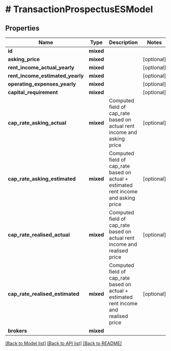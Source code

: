 # # TransactionProspectusESModel

## Properties

Name | Type | Description | Notes
------------ | ------------- | ------------- | -------------
**id** | **mixed** |  |
**asking_price** | **mixed** |  | [optional]
**rent_income_actual_yearly** | **mixed** |  | [optional]
**rent_income_estimated_yearly** | **mixed** |  | [optional]
**operating_expenses_yearly** | **mixed** |  | [optional]
**capital_requirement** | **mixed** |  | [optional]
**cap_rate_asking_actual** | **mixed** | Computed field of cap_rate based on actual rent income and asking price | [optional]
**cap_rate_asking_estimated** | **mixed** | Computed field of cap_rate based on actual + estimated rent income and asking price | [optional]
**cap_rate_realised_actual** | **mixed** | Computed field of cap_rate based on actual rent income and realised price | [optional]
**cap_rate_realised_estimated** | **mixed** | Computed field of cap_rate based on actual + estimated rent income and realised price | [optional]
**brokers** | **mixed** |  |

[[Back to Model list]](../../README.md#models) [[Back to API list]](../../README.md#endpoints) [[Back to README]](../../README.md)

